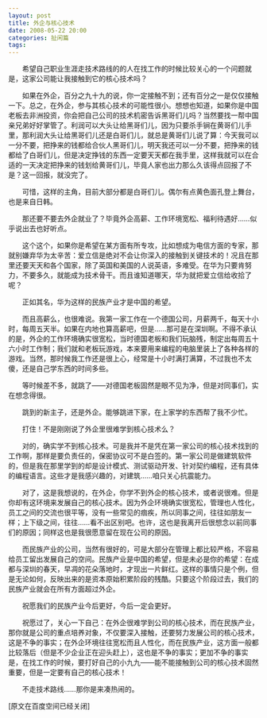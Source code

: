 ```yaml
---
layout: post
title: 外企与核心技术
date: 2008-05-22 20:00
categories: 扯闲篇
tags: 
---
```



　　希望自己职业生涯走技术路线的的人在找工作的时候比较关心的一个问题就是，这家公司能让我接触到它的核心技术吗？

<!-- more -->

　　如果在外企，百分之九十九的说，你一定接触不到；还有百分之一是仅仅接触一下。总之，在外企，参与其核心技术的可能性很小。想想也知道，如果你是中国老板去非洲投资，你会把自己公司的技术机密告诉黑哥们儿吗？当然要找一帮中国亲兄弟好好掌管了。利润可以大头让给黑哥们儿，因为只要杀手锏在黄哥们儿手里，那利润大头让给黑哥们儿还是白哥们儿，就总是黄哥们儿说了算：今天我可以一分不要，把挣来的钱都给合伙人黑哥们儿，明天我还可以一分不要，把挣来的钱都给了白哥们儿，但是决定挣钱的东西一定要天天都在我手里，这样我就可以在合适的一天决定把挣来的钱划给黄哥们儿，毕竟人家也出力那么久该得点回报了不是？这一回报，就没完了。

　　可惜，这样的主角，目前大部分都是白哥们儿。偶尔有点黄色面孔登上舞台，也是来自日韩。

　　那还要不要去外企就业了？毕竟外企高薪、工作环境宽松、福利待遇好……似乎说出去也好听点。

　　这个这个，如果你是希望在某方面有所专攻，比如想成为电信方面的专家，那就别嫌弃华为太辛苦：爱立信是绝对不会让你深入的接触到关键技术的！况且在那里还要天天和各个国家，除了英国和美国的人说英语，多难受。在华为只要肯努力，不要多久，就能成为技术骨干。而且谁知道哪天，华为就把爱立信给收拾了呢？

　　正如其名，华为这样的民族产业才是中国的希望。

　　而且高薪么，也很难说。我第一家工作在一个德国公司，月薪两千，每天十小时，每周五天半。如果在内地也算高薪吧，但是……那可是在深圳啊。不得不承认的是，外企的工作环境确实很宽松，当时德国老板和我们玩脑残，制定出每周五十六小时工作制；我们就和老板玩游戏，本来要用来编程的电脑里装上了各种各样的游戏。当然，那时候我工作还是很上心，经常是十小时满打满算，不过我也不太傻，还是自己学东西的时间多些。

　　等时候差不多，就跳了——对德国老板固然是眼不见为净，但是对同事们，实在想念得很。

　　跳到的新主子，还是外企。能够跳进下家，在上家学的东西帮了我不少忙。

　　打住！不是刚刚说了外企里很难学到核心技术么？

　　对的，确实学不到核心技术。可是我并不是凭在第一家公司的核心技术找到的工作啊，那样是要负责任的，保密协议可不是白签的。第一家公司是做建筑软件的，但是我在那里学到的却是设计模式、测试驱动开发、针对契约编程，还有具体的编程语言。这些才是我感兴趣的，对建筑……咱只关心抗震能力。

　　对了，这是我想说的，在外企，你学不到外企的核心技术，或者说很难。但是你却有这环境来发展自己的核心技术。因为外企环境确实很宽松，管理也人性化，员工之间的交流也很平等，没有一些常见的痼疾，所以同事之间，往往如朋友一样；上下级之间，往往……看不出区别吧。也许，这也是我离开后很想念以前同事们的原因；同样这也是我很愿意留在现在公司的原因。

　　而民族产业的公司，当然有很好的，可是大部分在管理上都比较严格，不容易给员工留出发展自己的空间。民族产业是中国的希望，但是未必是你的希望：在成都与深圳的春天，早凋的花朵落地时，才现出一片鲜红。这样的事情只是个例，但是无论如何，反映出来的是资本原始积累阶段的残酷。只要这个阶段过去，我们的民族产业就会在所有方面超过外企。

　　祝愿我们的民族产业今后更好，今后一定会更好。

　　祝愿过了，关心一下自己：在外企很难学到公司的核心技术，而在民族产业，那你就是公司的重点培养对象，不仅要深入接触，还要努力发展公司的核心技术，这是不争的事实；在外企环境往往宽松而且人性化，而在民族产业，这方面一般都比较落后（但是不少企业正在迎头赶上），这也是不争的事实；更加不争的事实是，在找工作的时候，要打好自己的小九九——能不能接触到公司的核心技术固然重要，但是一定要有自己的核心技术！

　　不走技术路线……那你是来凑热闹的。

[原文在百度空间已经关闭]

